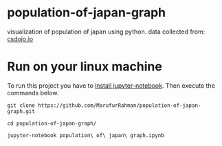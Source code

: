 # population-of-japan-graph
visualization of population of japan using python.
data collected from: [csdojo.io](https://www.csdojo.io/data)

# Run on your linux machine
To run this project you have to [install jupyter-notebook](https://jupyter.readthedocs.io/en/latest/install.html).
Then execute the commands below.
```
git clone https://github.com/MarufurRahman/population-of-japan-graph.git
```
```
cd population-of-japan-graph/
```
```
jupyter-notebook population\ of\ japan\ graph.ipynb
```
